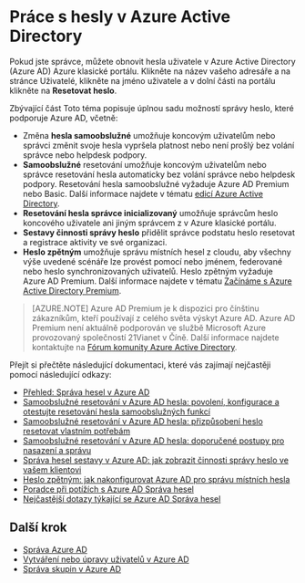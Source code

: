 <properties
    pageTitle="Práce s hesly v Azure Active Directory | Microsoft Azure"
    description="Jak spravovat hesla v Azure Active Directory."
    services="active-directory"
    documentationCenter=""
    authors="curtand"
    manager="femila"
    editor=""/>

<tags
    ms.service="active-directory"
    ms.workload="identity"
    ms.tgt_pltfrm="na"
    ms.devlang="na"
    ms.topic="article"
    ms.date="08/23/2016"
    ms.author="curtand"/>

# <a name="manage-passwords-in-azure-active-directory"></a>Práce s hesly v Azure Active Directory

Pokud jste správce, můžete obnovit hesla uživatele v Azure Active Directory (Azure AD) Azure klasické portálu. Klikněte na název vašeho adresáře a na stránce Uživatelé, klikněte na jméno uživatele a v dolní části na portálu klikněte na **Resetovat heslo**.

Zbývající část Toto téma popisuje úplnou sadu možností správy heslo, které podporuje Azure AD, včetně:

- Změna **hesla samoobslužné** umožňuje koncovým uživatelům nebo správci změnit svoje hesla vypršela platnost nebo není prošlý bez volání správce nebo helpdesk podpory.
- **Samoobslužné** resetování umožňuje koncovým uživatelům nebo správce resetování hesla automaticky bez volání správce nebo helpdesk podpory. Resetování hesla samoobslužné vyžaduje Azure AD Premium nebo Basic. Další informace najdete v tématu [edicí Azure Active Directory](active-directory-editions.md).
- **Resetování hesla správce inicializovaný** umožňuje správcům heslo koncového uživatele ani jiným správcem z v Azure klasické portálu.
- **Sestavy činnosti správy heslo** přidělit správce podstatu heslo resetovat a registrace aktivity ve své organizaci.
- **Heslo zpětným** umožňuje správu místních hesel z cloudu, aby všechny výše uvedené scénáře lze provést pomocí nebo jménem, federované nebo heslo synchronizovaných uživatelů. Heslo zpětným vyžaduje Azure AD Premium. Další informace najdete v tématu [Začínáme s Azure Active Directory Premium](active-directory-get-started-premium.md).

> [AZURE.NOTE]
> Azure AD Premium je k dispozici pro čínštinu zákazníkům, kteří používají z celého světa výskyt Azure AD. Azure AD Premium není aktuálně podporován ve službě Microsoft Azure provozovaný společností 21Vianet v Číně. Další informace najdete kontaktujte na [Fórum komunity Azure Active Directory](https://feedback.azure.com/forums/169401-azure-active-directory/).

Přejít si přečtěte následující dokumentaci, které vás zajímají nejčastěji pomocí následující odkazy:

- [Přehled: Správa hesel v Azure AD](active-directory-passwords-how-it-works.md)
- [Samoobslužné resetování v Azure AD hesla: povolení, konfigurace a otestujte resetování hesla samoobslužných funkcí](active-directory-passwords-getting-started.md#enable-users-to-reset-their-azure-ad-passwords)
- [Samoobslužné resetování v Azure AD hesla: přizpůsobení heslo resetovat vlastním potřebám](active-directory-passwords-customize.md)
- [Samoobslužné resetování v Azure AD hesla: doporučené postupy pro nasazení a správu](active-directory-passwords-best-practices.md)
- [Správa hesel sestavy v Azure AD: jak zobrazit činnosti správy heslo ve vašem klientovi](active-directory-passwords-get-insights.md)
- [Heslo zpětným: jak nakonfigurovat Azure AD pro správu místních hesla](active-directory-passwords-getting-started.md#enable-users-to-reset-or-change-their-ad-passwords)
- [Poradce při potížích s Azure AD Správa hesel](active-directory-passwords-troubleshoot.md)
- [Nejčastější dotazy týkající se Azure AD Správa hesel](active-directory-passwords-faq.md)


## <a name="whats-next"></a>Další krok

- [Správa Azure AD](active-directory-administer.md)
- [Vytváření nebo úpravy uživatelů v Azure AD](active-directory-create-users.md)
- [Správa skupin v Azure AD](active-directory-manage-groups.md)
